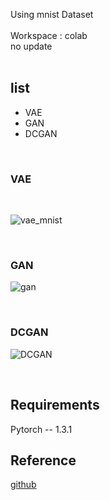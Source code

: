 
Using mnist Dataset<br>  
Workspace : colab<br>
no update<br>
<br>
## list
- VAE
- GAN
- DCGAN
<br>

### VAE
<br>

![vae_mnist](https://user-images.githubusercontent.com/46425982/93425672-6d246880-f8f5-11ea-87eb-861bb7a15352.gif)

<br>


### GAN


![gan](https://user-images.githubusercontent.com/46425982/93426367-d789d880-f8f6-11ea-9a98-340a0342af7f.gif)



<br>

### DCGAN


![DCGAN](https://user-images.githubusercontent.com/46425982/93425893-e623c000-f8f5-11ea-88a6-8c871004caa0.gif)

<br>


## Requirements<br>
Pytorch -- 1.3.1
<br>

## Reference
[github](https://github.com/pytorch/examples/blob/master/vae/main.py)
